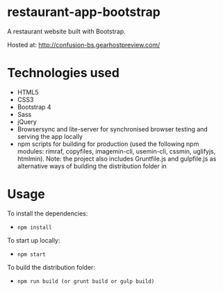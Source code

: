 # restaurant-app-bootstrap
A restaurant website built with Bootstrap. 

Hosted at: http://confusion-bs.gearhostpreview.com/

# Technologies used
- HTML5
- CSS3
- Bootstrap 4
- Sass
- jQuery
- Browsersync and lite-server for synchronised browser testing and serving the app locally
- npm scripts for building for production (used the following npm modules: rimraf, copyfiles, imagemin-cli, usemin-cli, cssmin, uglifyjs, htmlmin). Note: the project also includes Gruntfile.js and gulpfile.js as alternative ways of building the distribution folder in


# Usage
To install the dependencies:
- `npm install`

To start up locally:
- `npm start`

To build the distribution folder:
- `npm run build (or grunt build or gulp build)`

